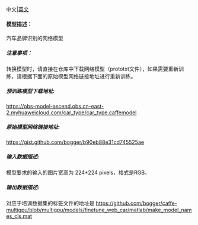 中文|[英文](README.md)
#### 模型描述：

汽车品牌识别的网络模型

##### 注意事项：
转换模型时，请直接在仓库中下载网络模型（prototxt文件），如果需要重新训练，请根据下面的原始模型网络链接地址进行重新训练。

##### 预训练模型下载地址:
https://obs-model-ascend.obs.cn-east-2.myhuaweicloud.com/car_type/car_type.caffemodel

##### 原始模型网络链接地址:
https://gist.github.com/bogger/b90eb88e31cd745525ae

##### 输入数据描述:

模型要求的输入的图片宽高为 224\*224 pixels，格式是RGB。

##### 输出数据描述:

对应于培训数据集的标签文件的地址是 https://github.com/bogger/caffe-multigpu/blob/multigpu/models/finetune_web_car/matlab/make_model_names_cls.mat